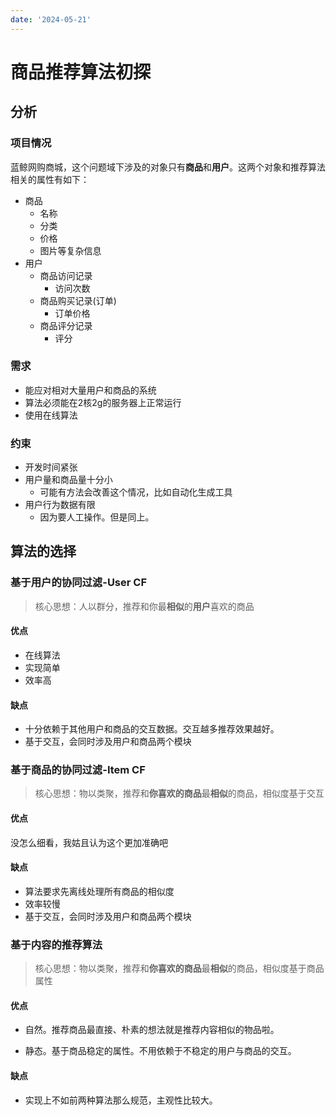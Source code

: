 ```yaml
---
date: '2024-05-21'
---
```


# 商品推荐算法初探

## 分析

### 项目情况

蓝鲸网购商城，这个问题域下涉及的对象只有**商品**和**用户**。这两个对象和推荐算法相关的属性有如下：

- 商品
    - 名称
    - 分类
    - 价格
    - 图片等复杂信息
- 用户
    - 商品访问记录
        - 访问次数
    - 商品购买记录(订单)
        - 订单价格
    - 商品评分记录
        - 评分

### 需求

- 能应对相对大量用户和商品的系统
- 算法必须能在2核2g的服务器上正常运行
- 使用在线算法

### 约束

- 开发时间紧张
- 用户量和商品量十分小
    - 可能有方法会改善这个情况，比如自动化生成工具
- 用户行为数据有限
    - 因为要人工操作。但是同上。

## 算法的选择

### 基于用户的协同过滤-User CF

> 核心思想：人以群分，推荐和你最**相似**的**用户**喜欢的商品

#### 优点

- 在线算法
- 实现简单
- 效率高

#### 缺点

- 十分依赖于其他用户和商品的交互数据。交互越多推荐效果越好。
- 基于交互，会同时涉及用户和商品两个模块

### 基于商品的协同过滤-Item CF

> 核心思想：物以类聚，推荐和**你喜欢的商品**最**相似**的商品，相似度基于交互

#### 优点

没怎么细看，我姑且认为这个更加准确吧

#### 缺点

- 算法要求先离线处理所有商品的相似度
- 效率较慢
- 基于交互，会同时涉及用户和商品两个模块

### 基于内容的推荐算法

> 核心思想：物以类聚，推荐和**你喜欢的商品**最**相似**的商品，相似度基于商品属性

#### 优点

- 自然。推荐商品最直接、朴素的想法就是推荐内容相似的物品啦。

- 静态。基于商品稳定的属性。不用依赖于不稳定的用户与商品的交互。

#### 缺点

- 实现上不如前两种算法那么规范，主观性比较大。